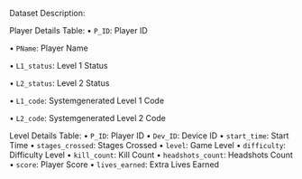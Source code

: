 Dataset Description:




Player Details Table:
• `P_ID`: Player ID 

• `PName`: Player Name 

• `L1_status`: Level 1 Status 

• `L2_status`: Level 2 Status 

• `L1_code`: Systemgenerated Level 1 Code 

• `L2_code`: Systemgenerated Level 2 Code 




Level Details Table:
• `P_ID`: Player ID 
• `Dev_ID`: Device ID 
• `start_time`: Start Time 
• `stages_crossed`: Stages Crossed 
• `level`: Game Level 
• `difficulty`: Difficulty Level 
• `kill_count`: Kill Count 
• `headshots_count`: Headshots Count 
• `score`: Player Score 
• `lives_earned`: Extra Lives Earned
